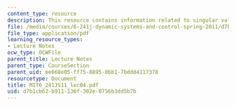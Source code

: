 ```yaml
---
content_type: resource
description: This resource contains information related to singular values.
file: /media/courses/6-241j-dynamic-systems-and-control-spring-2011/d7b1cb62b911136f302e0756b3dd5b7b_MIT6_241JS11_lec04.pdf
file_type: application/pdf
learning_resource_types:
- Lecture Notes
ocw_type: OCWFile
parent_title: Lecture Notes
parent_type: CourseSection
parent_uid: ee668e05-ff75-8895-0bb1-7bddd4117378
resourcetype: Document
title: MIT6_241JS11_lec04.pdf
uid: d7b1cb62-b911-136f-302e-0756b3dd5b7b
---
```

